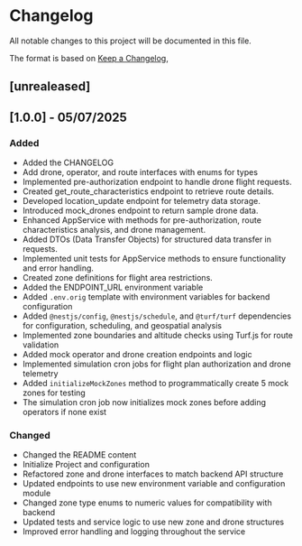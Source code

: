 # Changelog

All notable changes to this project will be documented in this file.

The format is based on [Keep a Changelog](https://keepachangelog.com/en/1.0.0/),

## [unrealeased]

## [1.0.0] - 05/07/2025

### Added 
- Added the CHANGELOG
- Add drone, operator, and route interfaces with enums for types
- Implemented pre-authorization endpoint to handle drone flight requests.
- Created get_route_characteristics endpoint to retrieve route details.
- Developed location_update endpoint for telemetry data storage.
- Introduced mock_drones endpoint to return sample drone data.
- Enhanced AppService with methods for pre-authorization, route characteristics analysis, and drone management.
- Added DTOs (Data Transfer Objects) for structured data transfer in requests.
- Implemented unit tests for AppService methods to ensure functionality and error handling.
- Created zone definitions for flight area restrictions.
- Added the ENDPOINT_URL environment variable
- Added `.env.orig` template with environment variables for backend configuration
- Added `@nestjs/config`, `@nestjs/schedule`, and `@turf/turf` dependencies for configuration, scheduling, and geospatial analysis
- Implemented zone boundaries and altitude checks using Turf.js for route validation
- Added mock operator and drone creation endpoints and logic
- Implemented simulation cron jobs for flight plan authorization and drone telemetry
- Added `initializeMockZones` method to programmatically create 5 mock zones for testing
- The simulation cron job now initializes mock zones before adding operators if none exist

### Changed
- Changed the README content
- Initialize Project and configuration
- Refactored zone and drone interfaces to match backend API structure
- Updated endpoints to use new environment variable and configuration module
- Changed zone type enums to numeric values for compatibility with backend
- Updated tests and service logic to use new zone and drone structures
- Improved error handling and logging throughout the service

